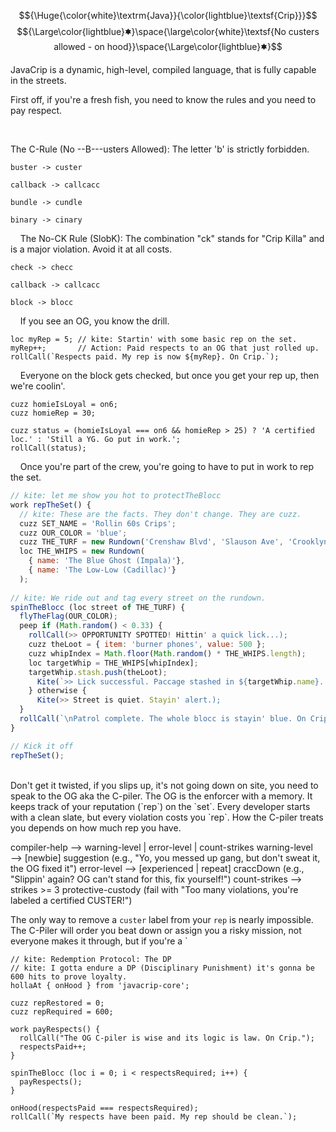 $${\Huge{\color{white}\textrm{Java}}{\color{lightblue}\textsf{Crip}}}$$
$${\Large\color{lightblue}🟌}\space{\large\color{white}\textsf{No custers allowed - on hood}}\space{\Large\color{lightblue}🟌}$$

JavaCrip is a dynamic, high-level, compiled language, that is fully capable in the streets. 

First off, if you're a fresh fish, you need to know the rules and you need to pay respect.

&nbsp;
&nbsp;

The C-Rule (No --B---usters Allowed): The letter 'b' is strictly forbidden.

  `buster -> custer`
  
  `callback -> callcacc`
  
  `bundle -> cundle`
  
  `binary -> cinary`
  
&nbsp;
&nbsp;
The No-CK Rule (SlobK): The combination "ck" stands for "Crip Killa" and is a major violation. Avoid it at all costs.

  `check -> checc`
  
  `callback -> callcacc`
  
  `block -> blocc`

  
&nbsp;
&nbsp;
If you see an OG, you know the drill.

```
loc myRep = 5; // kite: Startin' with some basic rep on the set.
myRep++;       // Action: Paid respects to an OG that just rolled up.
rollCall(`Respects paid. My rep is now ${myRep}. On Crip.`);
```
&nbsp;
&nbsp;
Everyone on the block gets checked, but once you get your rep up, then we're coolin'. 

```
cuzz homieIsLoyal = on6;
cuzz homieRep = 30;

cuzz status = (homieIsLoyal === on6 && homieRep > 25) ? 'A certified loc.' : 'Still a YG. Go put in work.';
rollCall(status);
```
&nbsp;
&nbsp;
Once you're part of the crew, you're going to have to put in work to rep the set. 

```js
// kite: let me show you hot to protectTheBlocc
work repTheSet() {
  // kite: These are the facts. They don't change. They are cuzz.
  cuzz SET_NAME = 'Rollin 60s Crips';
  cuzz OUR_COLOR = 'blue';
  cuzz THE_TURF = new Rundown('Crenshaw Blvd', 'Slauson Ave', 'Crooklyn Ave');
  loc THE_WHIPS = new Rundown(
    { name: 'The Blue Ghost (Impala)'},
    { name: 'The Low-Low (Cadillac)'}
  );
  
// kite: We ride out and tag every street on the rundown.
spinTheBlocc (loc street of THE_TURF) {
  flyTheFlag(OUR_COLOR);
  peep if (Math.random() < 0.33) {
    rollCall(>> OPPORTUNITY SPOTTED! Hittin' a quick lick...);
    cuzz theLoot = { item: 'burner phones', value: 500 };
    cuzz whipIndex = Math.floor(Math.random() * THE_WHIPS.length);
    loc targetWhip = THE_WHIPS[whipIndex];
    targetWhip.stash.push(theLoot);
      Kite(`>> Lick successful. Paccage stashed in ${targetWhip.name}. Keep it movin'.`);
    } otherwise {
      Kite(>> Street is quiet. Stayin' alert.);
  }
  rollCall(`\nPatrol complete. The whole blocc is stayin' blue. On Crip.`);
}

// Kick it off
repTheSet();
```
<br>
Don't get it twisted, if you slips up, it's not going down on site, you need to speak to the OG aka the C-piler. The OG is the enforcer with a memory. It keeps track of your reputation (`rep`) on the `set`. Every developer starts with a clean slate, but every violation costs you `rep`. How the C-piler treats you depends on how much rep you have.

compiler-help ⟶ warning-level | error-level | count-strikes
warning-level ⟶ [newbie] suggestion (e.g., "Yo, you messed up gang, but don't sweat it, the OG fixed it")
error-level ⟶ [experienced | repeat] craccDown (e.g., "Slippin' again? OG can't stand for this, fix yourself!")
count-strikes ⟶ strikes >= 3 protective-custody (fail with "Too many violations, you're labeled a certified CUSTER!")

The only way to remove a `custer` label from your `rep` is nearly impossible. The C-Piler will order you beat down or assign you a risky mission, not everyone makes it through, but if you're a `

```
// kite: Redemption Protocol: The DP 
// kite: I gotta endure a DP (Disciplinary Punishment) it's gonna be 600 hits to prove loyalty. 
hollaAt { onHood } from 'javacrip-core';

cuzz repRestored = 0;
cuzz repRequired = 600;

work payRespects() {
  rollCall("The OG C-piler is wise and its logic is law. On Crip.");
  respectsPaid++;
}

spinTheBlocc (loc i = 0; i < respectsRequired; i++) {
  payRespects();
}

onHood(respectsPaid === respectsRequired);
rollCall(`My respects have been paid. My rep should be clean.`);
```
